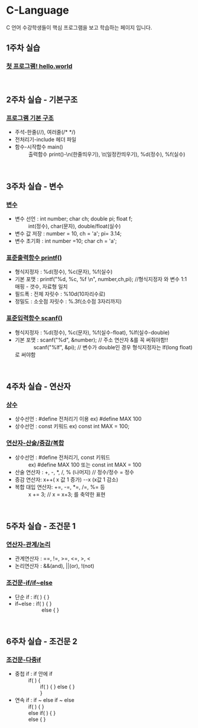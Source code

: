 # C-Language
C 언어 수강학생들이 핵심 프로그램을 보고 학습하는 페이지 입니다. 

## 1주차 실습
### [첫 프로그램! hello.world](https://github.com/baek-study/C-Language/blob/main/source/week1_hello.c)

<br>

## 2주차 실습 - 기본구조 
### [프로그램 기본 구조](https://github.com/baek-study/C-Language/blob/main/source/week2_basic.c)
<ul>
  <li>주석-한줄(//), 여러줄(/* */)</li>
  <li>전처리기-include 헤더 파일</li>
  <li>함수-시작합수 main()<br>
    &emsp; &emsp; 출력함수 print()-\n(한줄띄우기), \t(일정칸띄우기), %d(정수), %f(실수)</li>
</ul>

<br>

## 3주차 실습 - 변수
### [변수](https://github.com/baek-study/C-Language/blob/main/source/week3_variable.c)
<ul>
  <li>변수 선언 :  int number; char ch; double pi; float f;<br>
   &emsp; &emsp; int(정수), char(문자), double/float(실수) 
  </li>
  <li>변수 값 저장 : number = 10, ch = 'a'; pi= 3.14; </li>
  <li>변수 초기화 : int number =10; char ch = 'a';</li>
</ul>

### [표준출력함수 printf()](https://github.com/baek-study/C-Language/blob/main/source/week3_printf.c)
<ul>
  <li>형식지정자 :  %d(정수), %c(문자), %f(실수)  </li>
 <li> 기본 포맷 : printf("%d, %c, %f \n", number,ch,pi); //형식지정자 와 변수 1:1 매핑 - 갯수, 자료형 일치 
  </li>
  <li>필드폭 : 전체 자릿수 : %10d(10자리수로) </li>
  <li>정밀도 : 소숫점 자릿수 : %.3f(소수점 3자리까지) </li>
</ul>

### [표준입력함수 scanf()](https://github.com/baek-study/C-Language/blob/main/source/week3_scanf.c)
<ul>
 <li>형식지정자 :  %d(정수), %c(문자), %f(실수-float), %lf(실수-double) </li>
 <li> 기본 포맷 : scanf("%d", &number); // 주소 연산자 &를 꼭 써줘야함!!  <br>
    &emsp; &emsp; &emsp;scanf("%lf", &pi); // 변수가 double인 경우 형식지정자는 lf(long float)로 써야함 </li>
</ul>

<br>

## 4주차 실습 - 연산자
### [상수](https://github.com/baek-study/C-Language/blob/main/source/week4_constant.c)
<ul>
  <li>상수선언 : #define 전처리기 이용  ex) #define MAX 100   </li>
  <li>상수선언 :  const 키워드 ex) const int MAX = 100;  </li>
</ul>


### [연산자-산술/증감/복합](https://github.com/baek-study/C-Language/blob/main/source/week4_operator.c)
<ul>
  <li>상수선언 : #define 전처리기, const 키워드 <br>
    &emsp; &emsp; ex) #define MAX 100  또는 const int MAX = 100 
  </li>
  <li>산술 연산자 : +, -, *, /, % (나머지) // 정수/정수 = 정수 </li>
  <li>증감 연산자: x++( x 값 1 증가) --x (x값 1 감소)</li>
  <li>복합 대입 연산자: +=, -=, *=, /=, %= 등 <br>
 &emsp; &emsp;  x += 3;   // x = x+3; 를 축약한 표현
  </li>
</ul>

<br>

## 5주차 실습 - 조건문 1
### [연산자-관계/논리](https://github.com/baek-study/C-Language/blob/main/source/week5_operator2.c)
<ul>
  <li>관계연산자 : ==, !=, >=, <=, >, <  </li>
  <li>논리연산자 : &&(and), ||(or), !(not) </li>
</ul>

### [조건문-if/if~else](https://github.com/baek-study/C-Language/blob/main/source/week5_if.c)
<ul>
  <li>단순 if : if( ) {   } </li>
  <li>if~else : if( ) {   } <br>
   &emsp; &emsp; &emsp; &emsp; else {   } </li>
</ul>

<br>

## 6주차 실습 - 조건문 2
### [조건문-다중if](https://github.com/baek-study/C-Language/blob/main/source/week6_multiIf.c)
<ul>
  <li>중첩 if : if 안에 if <br>
   &emsp; &emsp; if( ) {<br>
    &emsp; &emsp;&emsp; &emsp; if( ) { } else { } <br>
    &emsp; &emsp;&emsp; &emsp; }
  </li>
  <li>연속 if : if ~ else if ~ else <br>
   &emsp; &emsp; if( ) {   } <br>
   &emsp; &emsp; else if( ) {   } <br>
   &emsp; &emsp;  else {   } 
  </li>
</ul>
